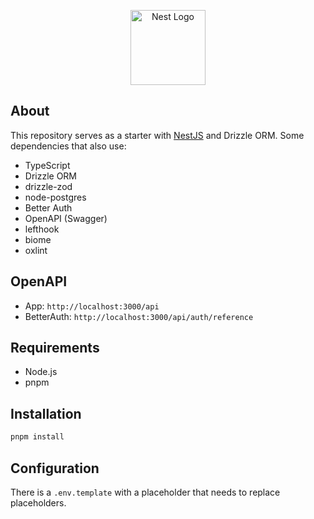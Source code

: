 <p align="center">
  <a href="http://nestjs.com/" target="blank"><img src="https://nestjs.com/img/logo-small.svg" width="120" alt="Nest Logo" /></a>
</p>

## About

This repository serves as a starter with [NestJS](https://github.com/nestjs/nest) and Drizzle ORM. Some dependencies that also use:
- TypeScript
- Drizzle ORM
- drizzle-zod
- node-postgres
- Better Auth
- OpenAPI (Swagger)
- lefthook
- biome
- oxlint

## OpenAPI
- App: `http://localhost:3000/api`
- BetterAuth: `http://localhost:3000/api/auth/reference`


## Requirements

- Node.js
- pnpm

## Installation

```bash
pnpm install
````

## Configuration
There is a `.env.template` with a placeholder that needs to replace placeholders.
